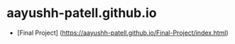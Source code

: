# aayushh-patell.github.io
 
- [Final Project] (https://aayushh-patell.github.io/Final-Project/index.html)